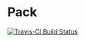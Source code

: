 # Pack

[![Travis-CI Build Status](https://travis-ci.org/.svg?branch=master)](https://travis-ci.org/)